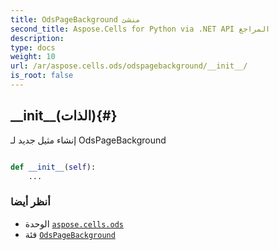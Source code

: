 ```yaml
---
title: OdsPageBackground منشئ
second_title: Aspose.Cells for Python via .NET API المراجع
description:
type: docs
weight: 10
url: /ar/aspose.cells.ods/odspagebackground/__init__/
is_root: false
---
```

##  \_\_init\_\_(الذات){#}
إنشاء مثيل جديد لـ OdsPageBackground



```python

def __init__(self):
    ...
```





###  أنظر أيضا
* الوحدة [`aspose.cells.ods`](../../)
* فئة [`OdsPageBackground`](/cells/python-net/ar/aspose.cells.ods/odspagebackground)
